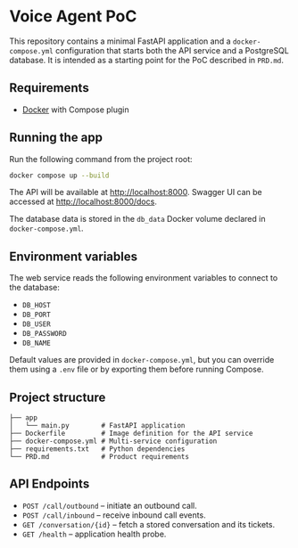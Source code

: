 # Voice Agent PoC

This repository contains a minimal FastAPI application and a `docker-compose.yml` configuration that starts both the API service and a PostgreSQL database. It is intended as a starting point for the PoC described in `PRD.md`.

## Requirements
- [Docker](https://docs.docker.com/get-docker/) with Compose plugin

## Running the app
Run the following command from the project root:

```bash
docker compose up --build
```

The API will be available at [http://localhost:8000](http://localhost:8000). Swagger UI can be accessed at [http://localhost:8000/docs](http://localhost:8000/docs).

The database data is stored in the `db_data` Docker volume declared in `docker-compose.yml`.

## Environment variables
The web service reads the following environment variables to connect to the database:

- `DB_HOST`
- `DB_PORT`
- `DB_USER`
- `DB_PASSWORD`
- `DB_NAME`

Default values are provided in `docker-compose.yml`, but you can override them using a `.env` file or by exporting them before running Compose.

## Project structure
```
├── app
│   └── main.py        # FastAPI application
├── Dockerfile         # Image definition for the API service
├── docker-compose.yml # Multi-service configuration
├── requirements.txt   # Python dependencies
└── PRD.md             # Product requirements
```

## API Endpoints

- `POST /call/outbound` – initiate an outbound call.
- `POST /call/inbound` – receive inbound call events.
- `GET /conversation/{id}` – fetch a stored conversation and its tickets.
- `GET /health` – application health probe.
